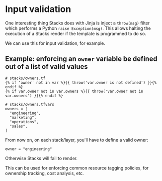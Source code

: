 # Input validation

One interesting thing Stacks does with Jinja is inject a `throw(msg)` filter which performs a Python `raise Exception(msg)`.
This allows halting the execution of a Stacks render if the template is programmed to do so.

We can use this for input validation, for example.

## Example: enforcing an `owner` variable be defined out of a list of valid values

```hcl
# stacks/owners.tf
{% if 'owner' not in var %}{{ throw('var.owner is not defined') }}{% endif %}
{% if var.owner not in var.owners %}{{ throw('var.owner not in var.owners') }}{% endif %}
```

```hcl
# stacks/owners.tfvars
owners = [
  "engineering",
  "marketing",
  "operations",
  "sales",
]
```

From now on, on each stack/layer, you'll have to define a valid owner:
```hcl
owner = "engineering"
```
Otherwise Stacks will fail to render.

This can be used for enforcing common resource tagging policies, for ownership tracking, cost analysis, etc.
